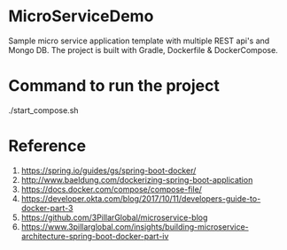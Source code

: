 # MicroServiceDemo

Sample micro service application template with multiple REST api's and Mongo DB.
The project is built with Gradle, Dockerfile & DockerCompose.


# Command to run the project
./start_compose.sh


# Reference
1. https://spring.io/guides/gs/spring-boot-docker/
2. http://www.baeldung.com/dockerizing-spring-boot-application
3. https://docs.docker.com/compose/compose-file/
4. https://developer.okta.com/blog/2017/10/11/developers-guide-to-docker-part-3
5. https://github.com/3PillarGlobal/microservice-blog
6. https://www.3pillarglobal.com/insights/building-microservice-architecture-spring-boot-docker-part-iv

